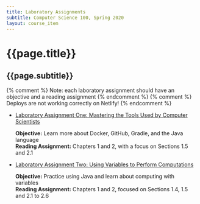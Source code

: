 ```yaml
---
title: Laboratory Assignments
subtitle: Computer Science 100, Spring 2020
layout: course_item
---
```


# {{page.title}}
## {{page.subtitle}}

{% comment %} Note: each laboratory assignment should have an objective and a reading assignment {% endcomment %}
{% comment %} Deploys are not working correctly on Netlify! {% endcomment %}

<ul>

<li><a href="https://github.com/Allegheny-Computer-Science-100-S2020/cs100-S2020-sheets/releases/download/cs100S2020-sheets-4.0.0/cs100S2020_lab01.pdf">Laboratory Assignment One: Mastering the Tools Used by Computer Scientists</a> <p><b>Objective:</b> Learn more about Docker, GitHub, Gradle, and the Java language<br><b>Reading Assignment:</b> Chapters 1 and 2, with a focus on Sections 1.5 and 2.1</p>

<li><a href="https://github.com/Allegheny-Computer-Science-100-S2020/cs100-S2020-sheets/releases/download/cs100S2020-sheets-4.0.0/cs100S2020_lab02.pdf">Laboratory Assignment Two: Using Variables to Perform Computations</a> <p><b>Objective:</b> Practice using Java and learn about computing with variables<br><b>Reading Assignment:</b> Chapters 1 and 2, focused on Sections 1.4, 1.5 and 2.1 to 2.6</p>

</ul>
